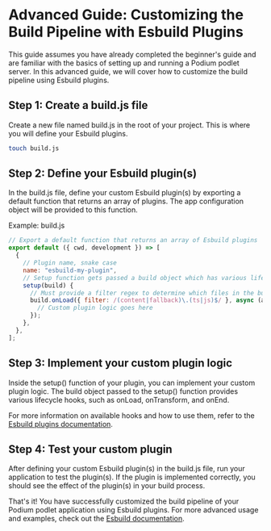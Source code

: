 # Advanced Guide: Customizing the Build Pipeline with Esbuild Plugins

This guide assumes you have already completed the beginner's guide and are familiar with the basics of setting up and running a Podium podlet server. In this advanced guide, we will cover how to customize the build pipeline using Esbuild plugins.

## Step 1: Create a build.js file

Create a new file named build.js in the root of your project. This is where you will define your Esbuild plugins.

```sh
touch build.js
```

## Step 2: Define your Esbuild plugin(s)

In the build.js file, define your custom Esbuild plugin(s) by exporting a default function that returns an array of plugins. The app configuration object will be provided to this function.

Example: build.js
```javascript
// Export a default function that returns an array of Esbuild plugins
export default ({ cwd, development }) => [
  {
    // Plugin name, snake case
    name: "esbuild-my-plugin",
    // Setup function gets passed a build object which has various lifecycle hooks
    setup(build) {
      // Must provide a filter regex to determine which files in the build will be handled
      build.onLoad({ filter: /(content|fallback)\.(ts|js)$/ }, async (args) => {
        // Custom plugin logic goes here
      });
    },
  },
];
```
## Step 3: Implement your custom plugin logic

Inside the setup() function of your plugin, you can implement your custom plugin logic. The build object passed to the setup() function provides various lifecycle hooks, such as onLoad, onTransform, and onEnd.

For more information on available hooks and how to use them, refer to the [Esbuild plugins documentation](https://esbuild.github.io/plugins/).

## Step 4: Test your custom plugin

After defining your custom Esbuild plugin(s) in the build.js file, run your application to test the plugin(s). If the plugin is implemented correctly, you should see the effect of the plugin(s) in your build process.

That's it! You have successfully customized the build pipeline of your Podium podlet application using Esbuild plugins. For more advanced usage and examples, check out the [Esbuild documentation](https://esbuild.github.io/).